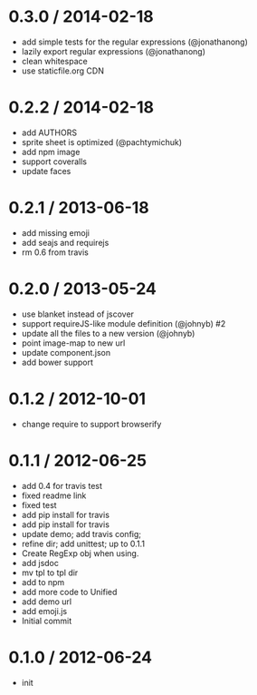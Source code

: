 
0.3.0 / 2014-02-18 
==================

  * add simple tests for the regular expressions (@jonathanong)
  * lazily export regular expressions (@jonathanong)
  * clean whitespace
  * use staticfile.org CDN

0.2.2 / 2014-02-18 
==================

  * add AUTHORS
  * sprite sheet is optimized (@pachtymichuk)
  * add npm image
  * support coveralls
  * update faces

0.2.1 / 2013-06-18 
==================

  * add missing emoji
  * add seajs and requirejs
  * rm 0.6 from travis

0.2.0 / 2013-05-24 
==================

  * use blanket instead of jscover
  * support requireJS-like module definition (@johnyb) #2
  * update all the files to a new version (@johnyb)
  * point image-map to new url
  * update component.json
  * add bower support

0.1.2 / 2012-10-01
==================

  * change require to support browserify

0.1.1 / 2012-06-25
==================

  * add 0.4 for travis test
  * fixed readme link
  * fixed test
  * add pip install for travis
  * add pip install for travis
  * update demo; add travis config;
  * refine dir; add unittest; up to 0.1.1
  * Create RegExp obj when using.
  * add jsdoc
  * mv tpl to tpl dir
  * add to npm
  * add more code to Unified
  * add demo url
  * add emoji.js
  * Initial commit

0.1.0 / 2012-06-24
==================

  * init
